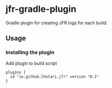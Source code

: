 # jfr-gradle-plugin

Gradle plugin for creating JFR logs for each build.

## Usage

### Installing the plugin

Add plugin to build script
```
plugins {
  id "io.github.lhotari.jfr" version "0.1"
}
```